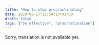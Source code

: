 ```yaml
---
title: "How to stop procrastinating"
date: 2020-08-17T12:54:13+03:00
draft: false
tags: ["be_effective", "procrastination"]
---
```


​​Sorry, translation is not available yet.
